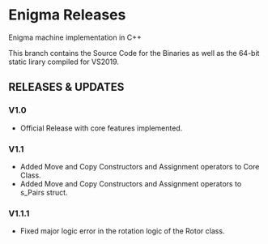 # Enigma Releases
Enigma machine implementation in C++

This branch contains the Source Code for the Binaries as well as the 64-bit static lirary compiled for VS2019.

## RELEASES & UPDATES
### V1.0
* Official Release with core features implemented.

### V1.1
* Added Move and Copy Constructors and Assignment operators to Core Class.
* Added Move and Copy Constructors and Assignment operators to s_Pairs struct.

### V1.1.1
* Fixed major logic error in the rotation logic of the Rotor class.
